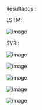 Resultados : 

LSTM: 

![image](https://github.com/user-attachments/assets/ac78414b-afcf-4474-9b5e-4a120b5b2bae)


SVR :

![image](https://github.com/user-attachments/assets/87f46883-64f6-4b1b-836a-38105da12677)


![image](https://github.com/user-attachments/assets/4fedf2f7-474c-4207-a8fd-e8623d865012)


![image](https://github.com/user-attachments/assets/2691c9fd-e841-4dc0-aa8b-352e6c84dbbc)


![image](https://github.com/user-attachments/assets/517a398e-d1db-4518-9ea0-00b6f3c54f3c)


![image](https://github.com/user-attachments/assets/90eac5e3-a4e2-4b24-9e37-9b1e21ede2f3)




